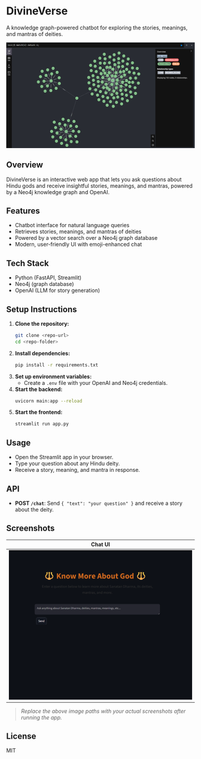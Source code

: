 # DivineVerse

A knowledge graph-powered chatbot for exploring the stories, meanings, and mantras of deities.

![Chat UI Screenshot](assets/db.png)

## Overview
DivineVerse is an interactive web app that lets you ask questions about Hindu gods and receive insightful stories, meanings, and mantras, powered by a Neo4j knowledge graph and OpenAI.

## Features
- Chatbot interface for natural language queries
- Retrieves stories, meanings, and mantras of deities
- Powered by a vector search over a Neo4j graph database
- Modern, user-friendly UI with emoji-enhanced chat

## Tech Stack
- Python (FastAPI, Streamlit)
- Neo4j (graph database)
- OpenAI (LLM for story generation)

## Setup Instructions
1. **Clone the repository:**
   ```bash
   git clone <repo-url>
   cd <repo-folder>
   ```
2. **Install dependencies:**
   ```bash
   pip install -r requirements.txt
   ```
3. **Set up environment variables:**
   - Create a `.env` file with your OpenAI and Neo4j credentials.
4. **Start the backend:**
   ```bash
   uvicorn main:app --reload
   ```
5. **Start the frontend:**
   ```bash
   streamlit run app.py
   ```

## Usage
- Open the Streamlit app in your browser.
- Type your question about any Hindu deity.
- Receive a story, meaning, and mantra in response.

## API
- **POST `/chat`**: Send `{ "text": "your question" }` and receive a story about the deity.

## Screenshots

| Chat UI |
|---------|
| ![Chat UI](assets/ui.png) |

> _Replace the above image paths with your actual screenshots after running the app._

## License
MIT 
